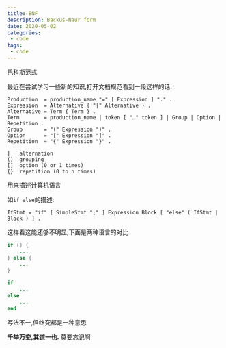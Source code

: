 ```yaml
---
title: BNF
description: Backus-Naur form
date: 2020-05-02
categories:
 - code
tags:
 - code
---
```


[巴科斯范式](https://baike.baidu.com/item/%E5%B7%B4%E7%A7%91%E6%96%AF%E8%8C%83%E5%BC%8F/1849549)


最近在尝试学习一些新的知识,打开文档规范看到一段这样的话:

```
Production  = production_name "=" [ Expression ] "." .
Expression  = Alternative { "|" Alternative } .
Alternative = Term { Term } .
Term        = production_name | token [ "…" token ] | Group | Option | Repetition .
Group       = "(" Expression ")" .
Option      = "[" Expression "]" .
Repetition  = "{" Expression "}" .
```

```
|   alternation
()  grouping
[]  option (0 or 1 times)
{}  repetition (0 to n times)
```

用来描述计算机语言

如`if else`的描述:

```
IfStmt = "if" [ SimpleStmt ";" ] Expression Block [ "else" ( IfStmt | Block ) ] .
```

这样看这能还够不明显,下面是两种语言的对比

```java
if () {
    ...
} else {
    ...
}
```

```ruby
if 
    ...
else
    ...
end
```

写法不一,但终究都是一种意思

**千举万变,其道一也.**  莫要忘记啊